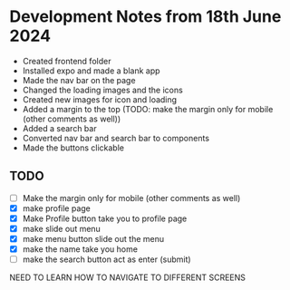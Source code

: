 # Development Notes from 18th June 2024

- Created frontend folder 
- Installed expo and made a blank app 
- Made the nav bar on the page
- Changed the loading images and the icons 
- Created new images for icon and loading 
- Added a margin to the top (TODO: make the margin only for mobile (other comments as well))
- Added a search bar 
- Converted nav bar and search bar to components 
- Made the buttons clickable

## TODO 
- [ ] Make the margin only for mobile (other comments as well)
- [x] make profile page
- [x] Make Profile button take you to profile page
- [x] make slide out menu
- [x] make menu button slide out the menu 
- [x] make the name take you home 
- [ ] make the search button act as enter (submit) 

NEED TO LEARN HOW TO NAVIGATE TO DIFFERENT SCREENS 